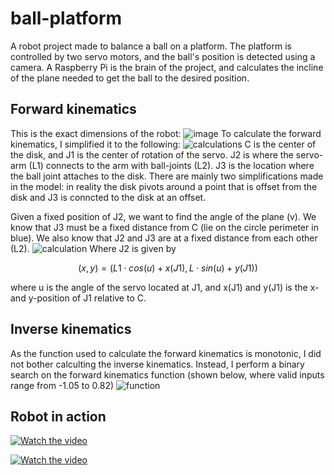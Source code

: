# ball-platform
A robot project made to balance a ball on a platform. The platform is controlled by two servo motors, and the ball's position is detected using a camera. A Raspberry Pi is the brain of the project, and calculates the incline of the plane needed to get the ball to the desired position. 

## Forward kinematics
This is the exact dimensions of the robot:
![image](https://github.com/Martin-Ansteensen/ball-platform/assets/50178947/55fe8bb5-64f0-4437-876a-041d446361d8)
To calculate the forward kinematics, I simplified it to the following:
![calculations](https://github.com/Martin-Ansteensen/ball-platform/assets/50178947/a285fe4d-40dd-4438-9d43-28b1787acfb3)
C is the center of the disk, and J1 is the center of rotation of the servo. J2 is where the servo-arm (L1) connects to the arm with ball-joints (L2). J3 is the location where the ball joint attaches to the disk. There are mainly two simplifications made in the model: in reality the disk pivots around a point that is offset from the disk and J3 is conncted to the disk at an offset.

Given a fixed position of J2, we want to find the angle of the plane (v). We know that J3 must be a fixed distance from C (lie on the circle perimeter in blue). We also know that J2 and J3 are at a fixed distance from each other (L2).
![calculation](https://github.com/Martin-Ansteensen/ball-platform/assets/50178947/4d6f0c7e-48a7-43a8-8252-d65dc4c1ec01)
Where J2 is given by 
```math
 (x, y) = (L1\cdot cos(u) + x(J1), L\cdot sin(u) + y(J1))
```
where u is the angle of the servo located at J1, and x(J1) and y(J1) is the x- and y-position of J1 relative to C.

## Inverse kinematics
As the function used to calculate the forward kinematics is monotonic, I did not bother calculting the inverse kinematics. Instead, I perform a binary search on the forward kinematics function (shown below, where valid inputs range from -1.05 to 0.82)
![function](https://github.com/Martin-Ansteensen/ball-platform/assets/50178947/0bd60cb9-3e6c-4774-ab28-4dd2aff8223a)

## Robot in action
[![Watch the video](https://img.youtube.com/vi/sYU_3XsPKic/0.jpg)](https://www.youtube.com/watch?v=sYU_3XsPKic "TITLE")

[![Watch the video](https://img.youtube.com/vi/nO7r-7b6NJc/0.jpg)](https://www.youtube.com/watch?v=nO7r-7b6NJc "TITLE")

